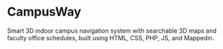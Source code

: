 # CampusWay
Smart 3D indoor campus navigation system with searchable 3D maps and faculty office schedules, built using HTML, CSS, PHP, JS, and Mappedin.
